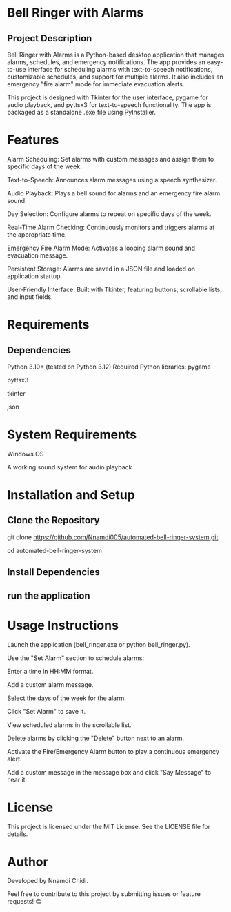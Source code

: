 # Bell Ringer with Alarms
## Project Description
Bell Ringer with Alarms is a Python-based desktop application that manages alarms, schedules, and emergency notifications. The app provides an easy-to-use interface for scheduling alarms with text-to-speech notifications, customizable schedules, and support for multiple alarms. It also includes an emergency "fire alarm" mode for immediate evacuation alerts.

This project is designed with Tkinter for the user interface, pygame for audio playback, and pyttsx3 for text-to-speech functionality. The app is packaged as a standalone .exe file using PyInstaller.

# Features
Alarm Scheduling: Set alarms with custom messages and assign them to specific days of the week.

Text-to-Speech: Announces alarm messages using a speech synthesizer.

Audio Playback: Plays a bell sound for alarms and an emergency fire alarm sound.

Day Selection: Configure alarms to repeat on specific days of the week.

Real-Time Alarm Checking: Continuously monitors and triggers alarms at the appropriate time.

Emergency Fire Alarm Mode: Activates a looping alarm sound and evacuation message.

Persistent Storage: Alarms are saved in a JSON file and loaded on application startup.

User-Friendly Interface: Built with Tkinter, featuring buttons, scrollable lists, and input fields.


# Requirements
## Dependencies
Python 3.10+ (tested on Python 3.12)
Required Python libraries:
pygame

pyttsx3

tkinter

json

# System Requirements
Windows OS

A working sound system for audio playback

# Installation and Setup
## Clone the Repository

git clone https://github.com/Nnamdi005/automated-bell-ringer-system.git

cd automated-bell-ringer-system

## Install Dependencies
## run the application


# Usage Instructions
Launch the application (bell_ringer.exe or python bell_ringer.py).

Use the "Set Alarm" section to schedule alarms:

Enter a time in HH:MM format.

Add a custom alarm message.

Select the days of the week for the alarm.

Click "Set Alarm" to save it.

View scheduled alarms in the scrollable list.

Delete alarms by clicking the "Delete" button next to an alarm.

Activate the Fire/Emergency Alarm button to play a continuous emergency alert.

Add a custom message in the message box and click "Say Message" to hear it.


# License
This project is licensed under the MIT License. See the LICENSE file for details.

# Author
Developed by Nnamdi Chidi.

Feel free to contribute to this project by submitting issues or feature requests! 😊
